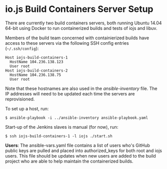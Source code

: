 # io.js Build Containers Server Setup

There are currently two build containers servers, both running Ubuntu 14.04 64-bit using Docker to run containerized builds and tests of iojs and libuv.

Members of the build team concerned with containierized builds have access to these servers via the following SSH config entries (`~/.ssh/config`):

```text
Host iojs-build-containers-1
  HostName 104.236.138.123
  User root
Host iojs-build-containers-2
  HostName 104.236.138.75
  User root
```

Note that these hostnames are also used in the *ansible-inventory* file. The IP addresses will need to be updated each time the servers are reprovisioned.

To set up a host, run:

```text
$ ansible-playbook -i ../ansible-inventory ansible-playbook.yaml
```

Start-up of the Jenkins slaves is manual (for now), run:

```text
$ ssh iojs-build-containers-1 -l iojs ./start.sh
``` 

**Users**: The ansible-vars.yaml file contains a list of users who's GitHub public keys are pulled and placed into authorized_keys for both root and iojs users. This file should be updates when new users are added to the build project who are able to help maintain the containerized builds.
